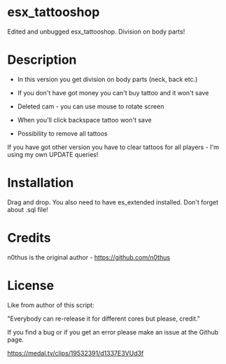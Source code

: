 # esx_tattooshop
Edited and unbugged esx_tattooshop. Division on body parts!

# Description
- In this version you get division on body parts (neck, back etc.)

- If you don't have got money you can't buy tattoo and it won't save

- Deleted cam - you can use mouse to rotate screen

- When you'll click backspace tattoo won't save

- Possibility to remove all tattoos

If you have got other version you have to clear tattoos for all players - I'm using my own UPDATE queries!

# Installation
Drag and drop. You also need to have es_extended installed. Don't forget about .sql file!

# Credits
n0thus is the original author - https://github.com/n0thus

# License
Like from author of this script:

"Everybody can re-release it for different cores but please, credit."

If you find a bug or if you get an error please make an issue at the Github page.

https://medal.tv/clips/19532391/d1337E3VUd3f
